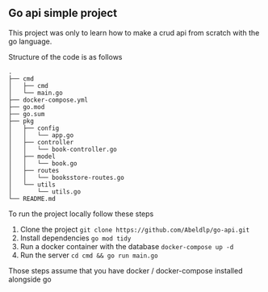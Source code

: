 ## Go api simple project

This project was only to learn how to make a crud api from scratch with the go language.

Structure of the code is as follows

```
.
├── cmd
│   ├── cmd
│   └── main.go
├── docker-compose.yml
├── go.mod
├── go.sum
├── pkg
│   ├── config
│   │   └── app.go
│   ├── controller
│   │   └── book-controller.go
│   ├── model
│   │   └── book.go
│   ├── routes
│   │   └── booksstore-routes.go
│   └── utils
│       └── utils.go
└── README.md

```

To run the project locally follow these steps

1. Clone the project `git clone https://github.com/Abeldlp/go-api.git`
2. Install dependencies `go mod tidy`
3. Run a docker container with the database `docker-compose up -d`
4. Run the server `cd cmd && go run main.go`

Those steps assume that you have docker / docker-compose installed alongside go
